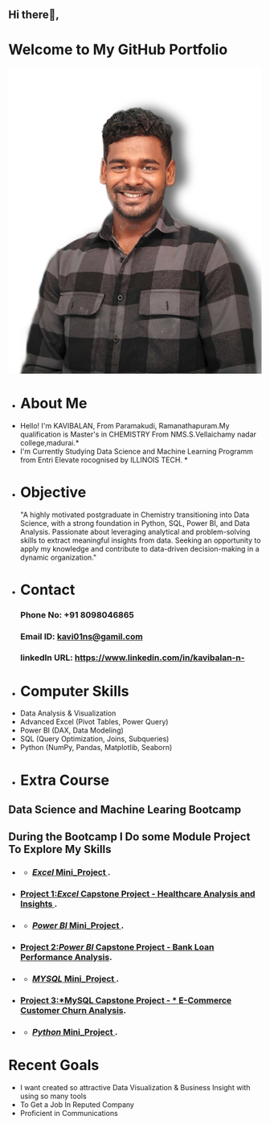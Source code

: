 ## Hi there👋, 
  # Welcome to My GitHub Portfolio
 ![Kavibalan](https://github.com/Kavi01ns/Kavi01ns/blob/main/kavi.jpg)
- # About Me
* Hello! I'm KAVIBALAN, From Paramakudi, Ramanathapuram.My qualification is Master's in CHEMISTRY From NMS.S.Vellaichamy nadar college,madurai.*
* I'm Currently Studying Data Science and Machine Learning Programm from Entri Elevate rocognised by ILLINOIS TECH. *
- # Objective
   "A highly motivated postgraduate in Chemistry transitioning into Data Science, with a strong foundation in Python, SQL, Power BI, and Data Analysis. Passionate about leveraging analytical and problem-solving skills to extract meaningful insights from data. Seeking an opportunity to apply my knowledge and contribute to data-driven decision-making in a dynamic organization."
- # Contact
  ### Phone No: +91 8098046865
  ### Email ID: kavi01ns@gamil.com
  ### linkedIn URL: https://www.linkedin.com/in/kavibalan-n-
- # Computer Skills
- Data Analysis & Visualization
- Advanced Excel (Pivot Tables, Power Query)
- Power BI (DAX, Data Modeling)
- SQL (Query Optimization, Joins, Subqueries)
- Python (NumPy, Pandas, Matplotlib, Seaborn)
- # Extra Course
## Data Science and Machine Learing Bootcamp
 ## During the Bootcamp I Do some Module Project To Explore My Skills
- - ### [*Excel* Mini_Project ](https://github.com/Kavi01ns/Excel_Mini-_Projects).
- ### [Project 1:*Excel* Capstone Project - Healthcare Analysis and Insights ](https://github.com/Kavi01ns/Excel-Healthcare-Insights).
- - ### [*Power BI* Mini_Project ](https://github.com/Kavi01ns/PowerBI_Mini_Projects).
- ### [Project 2:*Power BI* Capstone Project - Bank Loan Performance Analysis](https://github.com/Kavi01ns/Power-BI-Module-Project).
- - ### [*MYSQL* Mini_Project ](https://github.com/Kavi01ns/MYSQL_Mini_Projects).
- ### [Project 3:*MySQL Capstone Project - * E-Commerce Customer Churn Analysis](https://github.com/Kavi01ns/MySQL-Capstone-Project__E-Commerce-Customer-Churn-Analysis).
- - ### [*Python* Mini_Project ](https://github.com/Kavi01ns/Python_Mini_Projects).
 # Recent Goals
  - I want created so attractive Data Visualization & Business Insight with using so many tools 
  - To Get a Job In Reputed Company
  -  Proficient in Communications
